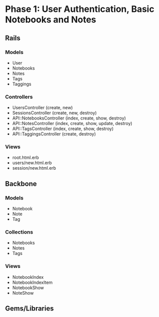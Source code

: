 # Phase 1: User Authentication, Basic Notebooks and Notes

## Rails
### Models
* User
* Notebooks
* Notes
* Tags
* Taggings

### Controllers
* UsersController (create, new)
* SessionsController (create, new, destroy)
* API::NotebooksController (index, create, show, destroy)
* API::NotesController (index, create, show, update, destroy)
* API::TagsController (index, create, show, destroy)
* API::TaggingsController (create, destroy)

### Views
* root.html.erb
* users/new.html.erb
* session/new.html.erb

## Backbone
### Models
* Notebook
* Note
* Tag

### Collections
* Notebooks
* Notes
* Tags

### Views
* NotebookIndex
* NotebookIndexItem
* NotebookShow
* NoteShow

## Gems/Libraries

